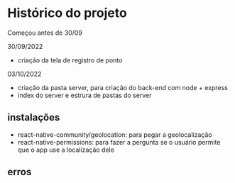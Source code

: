# Histórico do projeto

Começou antes de 30/09

30/09/2022

- criação da tela de registro de ponto

03/10/2022

- criação da pasta server, para criação do back-end com node + express
- index do server e estrura de pastas do server

## instalações

- react-native-community/geolocation: para pegar a geolocalização 
- react-native-permissions: para fazer a pergunta se o usuário permite que o app use a localização dele

## erros
